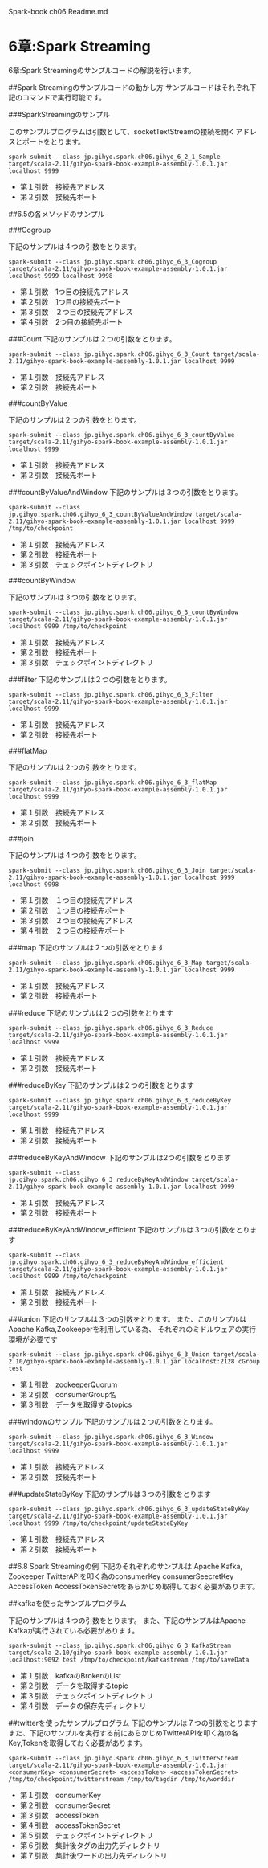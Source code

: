 Spark-book ch06 Readme.md

# 6章:Spark Streaming
6章:Spark Streamingのサンプルコードの解説を行います。

##Spark Streamingのサンプルコードの動かし方
サンプルコードはそれぞれ下記のコマンドで実行可能です。

###SparkStreamingのサンプル

このサンプルプログラムは引数として、socketTextStreamの接続を開くアドレスとポートをとります。

```gihyo_6_2_1_Sample
spark-submit --class jp.gihyo.spark.ch06.gihyo_6_2_1_Sample target/scala-2.11/gihyo-spark-book-example-assembly-1.0.1.jar localhost 9999
```

* 第１引数　接続先アドレス
* 第２引数　接続先ポート

##6.5の各メソッドのサンプル

###Cogroup

下記のサンプルは４つの引数をとります。

```Cogroupのサンプル
spark-submit --class jp.gihyo.spark.ch06.gihyo_6_3_Cogroup target/scala-2.11/gihyo-spark-book-example-assembly-1.0.1.jar localhost 9999 localhost 9998
```
* 第１引数　1つ目の接続先アドレス
* 第２引数　1つ目の接続先ポート
* 第３引数　２つ目の接続先アドレス　
* 第４引数　2つ目の接続先ポート

###Count
下記のサンプルは２つの引数をとります。

```Countのサンプル
spark-submit --class jp.gihyo.spark.ch06.gihyo_6_3_Count target/scala-2.11/gihyo-spark-book-example-assembly-1.0.1.jar localhost 9999
```
* 第１引数　接続先アドレス
* 第２引数　接続先ポート

###countByValue

下記のサンプルは２つの引数をとります。

```countByValueのサンプル
spark-submit --class jp.gihyo.spark.ch06.gihyo_6_3_countByValue target/scala-2.11/gihyo-spark-book-example-assembly-1.0.1.jar localhost 9999
```

* 第１引数　接続先アドレス
* 第２引数　接続先ポート

###countByValueAndWindow
下記のサンプルは３つの引数をとります。

```countByValueAndWindowのサンプル
spark-submit --class jp.gihyo.spark.ch06.gihyo_6_3_countByValueAndWindow target/scala-2.11/gihyo-spark-book-example-assembly-1.0.1.jar localhost 9999 /tmp/to/checkpoint
```

* 第１引数　接続先アドレス
* 第２引数　接続先ポート
* 第３引数　チェックポイントディレクトリ

###countByWindow

下記のサンプルは３つの引数をとります。

```countByWindowのサンプル
spark-submit --class jp.gihyo.spark.ch06.gihyo_6_3_countByWindow target/scala-2.11/gihyo-spark-book-example-assembly-1.0.1.jar localhost 9999 /tmp/to/checkpoint
```

* 第１引数　接続先アドレス
* 第２引数　接続先ポート
* 第３引数　チェックポイントディレクトリ

###filter
下記のサンプルは２つの引数をとります。


```filterのサンプル
spark-submit --class jp.gihyo.spark.ch06.gihyo_6_3_Filter target/scala-2.11/gihyo-spark-book-example-assembly-1.0.1.jar localhost 9999
```

* 第１引数　接続先アドレス
* 第２引数　接続先ポート

###flatMap

下記のサンプルは２つの引数をとります。

```flatMapのサンプル
spark-submit --class jp.gihyo.spark.ch06.gihyo_6_3_flatMap target/scala-2.11/gihyo-spark-book-example-assembly-1.0.1.jar localhost 9999
```

* 第１引数　接続先アドレス
* 第２引数　接続先ポート

###join

下記のサンプルは４つの引数をとります。

```joinのサンプル
spark-submit --class jp.gihyo.spark.ch06.gihyo_6_3_Join target/scala-2.11/gihyo-spark-book-example-assembly-1.0.1.jar localhost 9999 localhost 9998
```

* 第１引数　１つ目の接続先アドレス
* 第２引数　１つ目の接続先ポート
* 第３引数　２つ目の接続先アドレス
* 第４引数　２つ目の接続先ポート

###map
下記のサンプルは２つの引数をとります

```mapのサンプル
spark-submit --class jp.gihyo.spark.ch06.gihyo_6_3_Map target/scala-2.11/gihyo-spark-book-example-assembly-1.0.1.jar localhost 9999
```

* 第１引数　接続先アドレス
* 第２引数　接続先ポート

###reduce
下記のサンプルは２つの引数をとります

```reduceのサンプル
spark-submit --class jp.gihyo.spark.ch06.gihyo_6_3_Reduce target/scala-2.11/gihyo-spark-book-example-assembly-1.0.1.jar localhost 9999
```

* 第１引数　接続先アドレス
* 第２引数　接続先ポート

###reduceByKey
下記のサンプルは２つの引数をとります

```reduceByKeyのサンプル
spark-submit --class jp.gihyo.spark.ch06.gihyo_6_3_reduceByKey target/scala-2.11/gihyo-spark-book-example-assembly-1.0.1.jar localhost 9999
```

* 第１引数　接続先アドレス
* 第２引数　接続先ポート

###reduceByKeyAndWindow
下記のサンプルは2つの引数をとります

```reduceByKeyAndWindowのサンプル
spark-submit --class jp.gihyo.spark.ch06.gihyo_6_3_reduceByKeyAndWindow target/scala-2.11/gihyo-spark-book-example-assembly-1.0.1.jar localhost 9999
```

* 第１引数　接続先アドレス
* 第２引数　接続先ポート

###reduceByKeyAndWindow_efficient
下記のサンプルは３つの引数をとります

```reduceByKeyAndWindow_efficientのサンプル
spark-submit --class jp.gihyo.spark.ch06.gihyo_6_3_reduceByKeyAndWindow_efficient target/scala-2.11/gihyo-spark-book-example-assembly-1.0.1.jar localhost 9999 /tmp/to/checkpoint
```

* 第１引数　接続先アドレス
* 第２引数　接続先ポート

###union
下記のサンプルは３つの引数をとります。
また、このサンプルはApache Kafka,Zookeeperを利用している為、
それぞれのミドルウェアの実行環境が必要です

```unionのサンプル
spark-submit --class jp.gihyo.spark.ch06.gihyo_6_3_Union target/scala-2.10/gihyo-spark-book-example-assembly-1.0.1.jar localhost:2128 cGroup test
```

* 第１引数　zookeeperQuorum
* 第２引数　consumerGroup名
* 第３引数　データを取得するtopics

###windowのサンプル
下記のサンプルは２つの引数をとります。

```windowのサンプル
spark-submit --class jp.gihyo.spark.ch06.gihyo_6_3_Window target/scala-2.11/gihyo-spark-book-example-assembly-1.0.1.jar localhost 9999
```

* 第１引数　接続先アドレス
* 第２引数　接続先ポート

###updateStateByKey
下記のサンプルは３つの引数をとります

```updateStateByKeyのサンプル
spark-submit --class jp.gihyo.spark.ch06.gihyo_6_3_updateStateByKey target/scala-2.11/gihyo-spark-book-example-assembly-1.0.1.jar localhost 9999 /tmp/to/checkpoint/updateStateByKey
```

* 第１引数　接続先アドレス
* 第２引数　接続先ポート

##6.8 Spark Streamingの例
下記のそれぞれのサンプルは
Apache Kafka, Zookeeper
TwitterAPIを叩く為のconsumerKey consumerSeecretKey AccessToken AccessTokenSecretをあらかじめ取得しておく必要があります。


##kafkaを使ったサンプルプログラム

下記のサンプルは４つの引数をとります。
また、下記のサンプルはApache Kafkaが実行されている必要があります。

```kafkaのサンプルプログラム
spark-submit --class jp.gihyo.spark.ch06.gihyo_6_3_KafkaStream target/scala-2.10/gihyo-spark-book-example-assembly-1.0.1.jar localhost:9092 test /tmp/to/checkpoint/kafkastream /tmp/to/saveData
```

* 第１引数　kafkaのBrokerのList
* 第２引数　データを取得するtopic
* 第３引数　チェックポイントディレクトリ
* 第４引数　データの保存先ディレクトリ

##twitterを使ったサンプルプログラム
下記のサンプルは７つの引数をとります
また、下記のサンプルを実行する前にあらかじめTwitterAPIを叩く為の各Key,Tokenを取得しておく必要があります。

```twitterのサンプルプログラム
spark-submit --class jp.gihyo.spark.ch06.gihyo_6_3_TwitterStream target/scala-2.11/gihyo-spark-book-example-assembly-1.0.1.jar <consumerKey> <consumerSecret> <accessToken> <accessTokenSecret> /tmp/to/checkpoint/twitterstream /tmp/to/tagdir /tmp/to/worddir
```

* 第１引数　consumerKey
* 第２引数　consumerSecret
* 第３引数　accessToken
* 第４引数　accessTokenSecret
* 第５引数　チェックポイントディレクトリ
* 第６引数　集計後タグの出力先ディレクトリ
* 第７引数　集計後ワードの出力先ディレクトリ
